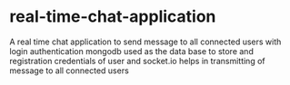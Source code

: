 # real-time-chat-application
 A real time chat application  to send message to all connected users with login authentication 
 mongodb used as the data base to store and registration credentials of user
 and socket.io helps in transmitting of message to all connected users
